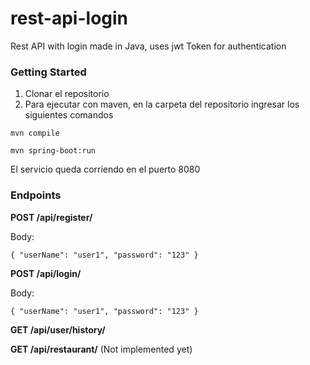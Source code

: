 # rest-api-login
Rest API with login made in Java, uses jwt Token for authentication

### Getting Started
1. Clonar el repositorio
2. Para ejecutar con maven, en la carpeta del repositorio ingresar los siguientes comandos 

  `mvn compile`
  
  `mvn spring-boot:run`
  
 El servicio queda corriendo en el puerto 8080


### Endpoints

**POST /api/register/**

Body:

`{
    "userName": "user1",
    "password": "123"
}`

**POST /api/login/**

Body:

`{
    "userName": "user1",
    "password": "123"
}`


**GET /api/user/history/**

**GET /api/restaurant/** (Not implemented yet)




